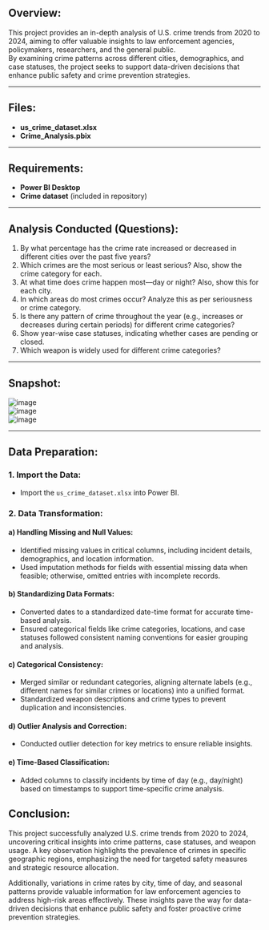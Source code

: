 ## Overview:
This project provides an in-depth analysis of U.S. crime trends from 2020 to 2024, aiming to offer valuable insights to law enforcement agencies, policymakers, researchers, and the general public.  
By examining crime patterns across different cities, demographics, and case statuses, the project seeks to support data-driven decisions that enhance public safety and crime prevention strategies.

---

## Files:
- **us_crime_dataset.xlsx**  
- **Crime_Analysis.pbix**

---

## Requirements:
- **Power BI Desktop**  
- **Crime dataset** (included in repository)

---

## Analysis Conducted (Questions):
1. By what percentage has the crime rate increased or decreased in different cities over the past five years?  
2. Which crimes are the most serious or least serious? Also, show the crime category for each.  
3. At what time does crime happen most—day or night? Also, show this for each city.  
4. In which areas do most crimes occur? Analyze this as per seriousness or crime category.  
5. Is there any pattern of crime throughout the year (e.g., increases or decreases during certain periods) for different crime categories?  
6. Show year-wise case statuses, indicating whether cases are pending or closed.  
7. Which weapon is widely used for different crime categories?  

---

## Snapshot:
![image](https://github.com/user-attachments/assets/6a4ccdf0-4897-4fcc-ad01-f54af79201e3)  
![image](https://github.com/user-attachments/assets/c407a20f-7226-43c4-8df9-709f98a3fb52)  
![image](https://github.com/user-attachments/assets/2a7b3742-72a9-48ab-9dea-793e7af902d1)  

---

## Data Preparation:

### 1. Import the Data:
- Import the `us_crime_dataset.xlsx` into Power BI.

### 2. Data Transformation:

#### a) **Handling Missing and Null Values**:
- Identified missing values in critical columns, including incident details, demographics, and location information.  
- Used imputation methods for fields with essential missing data when feasible; otherwise, omitted entries with incomplete records.

#### b) **Standardizing Data Formats**:
- Converted dates to a standardized date-time format for accurate time-based analysis.  
- Ensured categorical fields like crime categories, locations, and case statuses followed consistent naming conventions for easier grouping and analysis.

#### c) **Categorical Consistency**:
- Merged similar or redundant categories, aligning alternate labels (e.g., different names for similar crimes or locations) into a unified format.  
- Standardized weapon descriptions and crime types to prevent duplication and inconsistencies.

#### d) **Outlier Analysis and Correction**:
- Conducted outlier detection for key metrics to ensure reliable insights.

#### e) **Time-Based Classification**:
- Added columns to classify incidents by time of day (e.g., day/night) based on timestamps to support time-specific crime analysis.

## Conclusion:

This project successfully analyzed U.S. crime trends from 2020 to 2024, uncovering critical insights into crime patterns, case statuses, and weapon usage. A key observation highlights the prevalence of crimes in specific geographic regions, emphasizing the need for targeted safety measures and strategic resource allocation.

Additionally, variations in crime rates by city, time of day, and seasonal patterns provide valuable information for law enforcement agencies to address high-risk areas effectively. These insights pave the way for data-driven decisions that enhance public safety and foster proactive crime prevention strategies.

